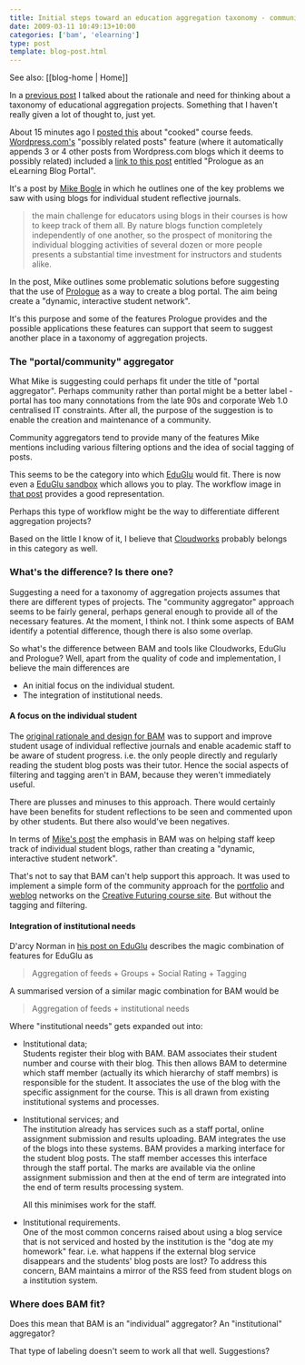 ```yaml
---
title: Initial steps toward an education aggregation taxonomy - community versus individual?
date: 2009-03-11 10:49:13+10:00
categories: ['bam', 'elearning']
type: post
template: blog-post.html
---
```


See also: [[blog-home | Home]]

In a [previous post](/blog2/2009/02/24/blogs-in-e-learning-bam-moodle-and-a-taxonomy-of-educational-aggregation-projects/) I talked about the rationale and need for thinking about a taxonomy of educational aggregation projects. Something that I haven't really given a lot of thought to, just yet.

About 15 minutes ago I [posted this](/blog2/2009/03/11/cooked-course-feeds-an-approach-to-bringing-the-plescquni-bam-and-indicators-projects-together/) about "cooked" course feeds. [Wordpress.com's](http://wordpress.com/) "possibly related posts" feature (where it automatically appends 3 or 4 other posts from Wordpress.com blogs which it deems to possibly related) included a [link to this post](http://techticker.net/2008/01/30/prologue-as-a-blog-portal/) entitled "Prologue as an eLearning Blog Portal".

It's a post by [Mike Bogle](http://techticker.net/about/) in which he outlines one of the key problems we saw with using blogs for individual student reflective journals.

> the main challenge for educators using blogs in their courses is how to keep track of them all. By nature blogs function completely independently of one another, so the prospect of monitoring the individual blogging activities of several dozen or more people presents a substantial time investment for instructors and students alike.

In the post, Mike outlines some problematic solutions before suggesting that the use of [Prologue](http://en.blog.wordpress.com/2008/01/28/introducing-prologue/) as a way to create a blog portal. The aim being create a "dynamic, interactive student network".

It's this purpose and some of the features Prologue provides and the possible applications these features can support that seem to suggest another place in a taxonomy of aggregation projects.

### The "portal/community" aggregator

What Mike is suggesting could perhaps fit under the title of "portal aggregator". Perhaps community rather than portal might be a better label - portal has too many connotations from the late 90s and corporate Web 1.0 centralised IT constraints. After all, the purpose of the suggestion is to enable the creation and maintenance of a community.

Community aggregators tend to provide many of the features Mike mentions including various filtering options and the idea of social tagging of posts.

This seems to be the category into which [EduGlu](http://www.darcynorman.net/2008/02/16/on-eduglu-part-1-background/) would fit. There is now even a [EduGlu sandbox](http://eduglu.learningparty.net/) which allows you to play. The workflow image in [that post](http://www.darcynorman.net/2008/02/16/on-eduglu-part-1-background/) provides a good representation.

Perhaps this type of workflow might be the way to differentiate different aggregation projects?

Based on the little I know of it, I believe that [Cloudworks](http://cloudworks.ac.uk/) probably belongs in this category as well.

### What's the difference? Is there one?

Suggesting a need for a taxonomy of aggregation projects assumes that there are different types of projects. The "community aggregator" approach seems to be fairly general, perhaps general enough to provide all of the necessary features. At the moment, I think not. I think some aspects of BAM identify a potential difference, though there is also some overlap.

So what's the difference between BAM and tools like Cloudworks, EduGlu and Prologue? Well, apart from the quality of code and implementation, I believe the main differences are

- An initial focus on the individual student.
- The integration of institutional needs.

#### A focus on the individual student

The [original rationale and design for BAM](/blog2/publications/blogs-reflective-journals-and-aggregation-an-initial-experiment/) was to support and improve student usage of individual reflective journals and enable academic staff to be aware of student progress. i.e. the only people directly and regularly reading the student blog posts was their tutor. Hence the social aspects of filtering and tagging aren't in BAM, because they weren't immediately useful.

There are plusses and minuses to this approach. There would certainly have been benefits for student reflections to be seen and commented upon by other students. But there also would've been negatives.

In terms of [Mike's post](http://techticker.net/2008/01/30/prologue-as-a-blog-portal/) the emphasis in BAM was on helping staff keep track of individual student blogs, rather than creating a "dynamic, interactive student network".

That's not to say that BAM can't help support this approach. It was used to implement a simple form of the community approach for the [portfolio](http://webfuse.cqu.edu.au/Courses/EDED11448/Portfolio/) and [weblog](http://webfuse.cqu.edu.au/Courses/EDED11448/Weblog/) networks on the [Creative Futuring course site](http://webfuse.cqu.edu.au/Courses/EDED11448/). But without the tagging and filtering.

#### Integration of institutional needs

D'arcy Norman in [his post on EduGlu](http://www.darcynorman.net/2008/02/16/on-eduglu-part-1-background/) describes the magic combination of features for EduGlu as

> Aggregation of feeds + Groups + Social Rating + Tagging

A summarised version of a similar magic combination for BAM would be

> Aggregation of feeds + institutional needs

Where "institutional needs" gets expanded out into:

- Institutional data;  
    Students register their blog with BAM. BAM associates their student number and course with their blog. This then allows BAM to determine which staff member (actually its which hierarchy of staff membrs) is responsible for the student. It associates the use of the blog with the specific assignment for the course. This is all drawn from existing institutional systems and processes.
- Institutional services; and  
    The institution already has services such as a staff portal, online assignment submission and results uploading. BAM integrates the use of the blogs into these systems. BAM provides a marking interface for the student blog posts. The staff member accesses this interface through the staff portal. The marks are available via the online assignment submission and then at the end of term are integrated into the end of term results processing system.
    
    All this minimises work for the staff.
    
- Institutional requirements.  
    One of the most common concerns raised about using a blog service that is not serviced and hosted by the institution is the "dog ate my homework" fear. i.e. what happens if the external blog service disappears and the students' blog posts are lost? To address this concern, BAM maintains a mirror of the RSS feed from student blogs on a institution system.

### Where does BAM fit?

Does this mean that BAM is an "individual" aggregator? An "institutional" aggregator?

That type of labeling doesn't seem to work all that well. Suggestions?